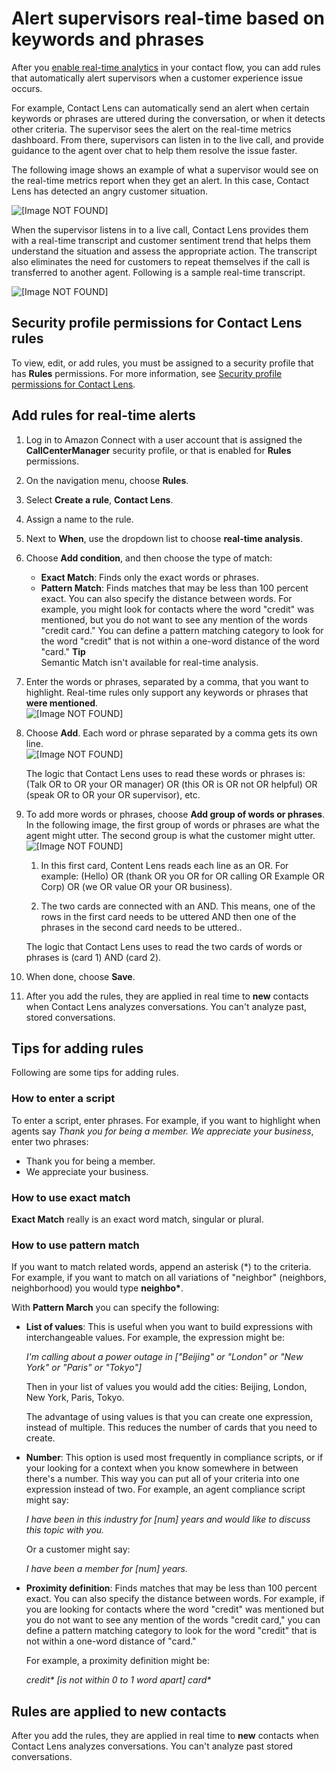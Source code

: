 # Alert supervisors real\-time based on keywords and phrases<a name="add-rules-for-alerts"></a>

After you [enable real\-time analytics](enable-analytics.md) in your contact flow, you can add rules that automatically alert supervisors when a customer experience issue occurs\. 

For example, Contact Lens can automatically send an alert when certain keywords or phrases are uttered during the conversation, or when it detects other criteria\. The supervisor sees the alert on the real\-time metrics dashboard\. From there, supervisors can listen in to the live call, and provide guidance to the agent over chat to help them resolve the issue faster\.

The following image shows an example of what a supervisor would see on the real\-time metrics report when they get an alert\. In this case, Contact Lens has detected an angry customer situation\. 

![\[Image NOT FOUND\]](http://docs.aws.amazon.com/connect/latest/adminguide/images/contact-lens-real-time-metrics-alert.png)

When the supervisor listens in to a live call, Contact Lens provides them with a real\-time transcript and customer sentiment trend that helps them understand the situation and assess the appropriate action\. The transcript also eliminates the need for customers to repeat themselves if the call is transferred to another agent\. Following is a sample real\-time transcript\.

![\[Image NOT FOUND\]](http://docs.aws.amazon.com/connect/latest/adminguide/images/contact-lens-real-time-transcript.png)

## Security profile permissions for Contact Lens rules<a name="permissions-for-rules-alerts"></a>

To view, edit, or add rules, you must be assigned to a security profile that has **Rules** permissions\. For more information, see [Security profile permissions for Contact Lens](permissions-for-contact-lens.md)\.

## Add rules for real\-time alerts<a name="add-category-rules-real-time"></a>

1. Log in to Amazon Connect with a user account that is assigned the **CallCenterManager** security profile, or that is enabled for **Rules** permissions\.

1. On the navigation menu, choose **Rules**\. 

1. Select **Create a rule**, **Contact Lens**\. 

1. Assign a name to the rule\.

1. Next to **When**, use the dropdown list to choose **real\-time analysis**\.

1. Choose **Add condition**, and then choose the type of match: 
   + **Exact Match**: Finds only the exact words or phrases\.
   + **Pattern Match**: Finds matches that may be less than 100 percent exact\. You can also specify the distance between words\. For example, you might look for contacts where the word "credit" was mentioned, but you do not want to see any mention of the words "credit card\." You can define a pattern matching category to look for the word "credit" that is not within a one\-word distance of the word "card\." 
**Tip**  
Semantic Match isn't available for real\-time analysis\.

1. Enter the words or phrases, separated by a comma, that you want to highlight\. Real\-time rules only support any keywords or phrases that **were mentioned**\.   
![\[Image NOT FOUND\]](http://docs.aws.amazon.com/connect/latest/adminguide/images/contact-lens-add-alert-rules-1.png)

1. Choose **Add**\. Each word or phrase separated by a comma gets its own line\.  
![\[Image NOT FOUND\]](http://docs.aws.amazon.com/connect/latest/adminguide/images/contact-lens-add-alert-rules-2.png)

   The logic that Contact Lens uses to read these words or phrases is: \(Talk OR to OR your OR manager\) OR \(this OR is OR not OR helpful\) OR \(speak OR to OR your OR supervisor\), etc\.

1. To add more words or phrases, choose **Add group of words or phrases**\. In the following image, the first group of words or phrases are what the agent might utter\. The second group is what the customer might utter\.  
![\[Image NOT FOUND\]](http://docs.aws.amazon.com/connect/latest/adminguide/images/contact-lens-add-category-rules-script3.png)

   1. In this first card, Content Lens reads each line as an OR\. For example: \(Hello\) OR \(thank OR you OR for OR calling OR Example OR Corp\) OR \(we OR value OR your OR business\)\.

   1. The two cards are connected with an AND\. This means, one of the rows in the first card needs to be uttered AND then one of the phrases in the second card needs to be uttered\.\.

   The logic that Contact Lens uses to read the two cards of words or phrases is \(card 1\) AND \(card 2\)\.

1. When done, choose **Save**\. 

1. After you add the rules, they are applied in real time to **new** contacts when Contact Lens analyzes conversations\. You can't analyze past, stored conversations\.

## Tips for adding rules<a name="tips-for-adding-rules"></a>

Following are some tips for adding rules\.

### How to enter a script<a name="enter-script"></a>

To enter a script, enter phrases\. For example, if you want to highlight when agents say *Thank you for being a member\. We appreciate your business*, enter two phrases: 
+ Thank you for being a member\.
+ We appreciate your business\.

### How to use exact match<a name="exact-match"></a>

**Exact Match** really is an exact word match, singular or plural\.

### How to use pattern match<a name="pattern-match"></a>

If you want to match related words, append an asterisk \(\*\) to the criteria\. For example, if you want to match on all variations of "neighbor" \(neighbors, neighborhood\) you would type **neighbo\***\.

With **Pattern March** you can specify the following:
+ **List of values**: This is useful when you want to build expressions with interchangeable values\. For example, the expression might be: 

  *I'm calling about a power outage in \["Beijing" or "London" or "New York" or "Paris" or "Tokyo"\]*

  Then in your list of values you would add the cities: Beijing, London, New York, Paris, Tokyo\. 

  The advantage of using values is that you can create one expression, instead of multiple\. This reduces the number of cards that you need to create\.
+ **Number**: This option is used most frequently in compliance scripts, or if your looking for a context when you know somewhere in between there's a number\. This way you can put all of your criteria into one expression instead of two\. For example, an agent compliance script might say:

  *I have been in this industry for \[num\] years and would like to discuss this topic with you\.*

  Or a customer might say: 

  *I have been a member for \[num\] years\.*
+ **Proximity definition**: Finds matches that may be less than 100 percent exact\. You can also specify the distance between words\. For example, if you are looking for contacts where the word "credit" was mentioned but you do not want to see any mention of the words "credit card," you can define a pattern matching category to look for the word "credit" that is not within a one\-word distance of "card\."

  For example, a proximity definition might be:

  *credit\* \[is not within 0 to 1 word apart\] card\**

## Rules are applied to new contacts<a name="rules-applied-to-new-contacts-alerts"></a>

After you add the rules, they are applied in real time to **new** contacts when Contact Lens analyzes conversations\. You can't analyze past stored conversations\.